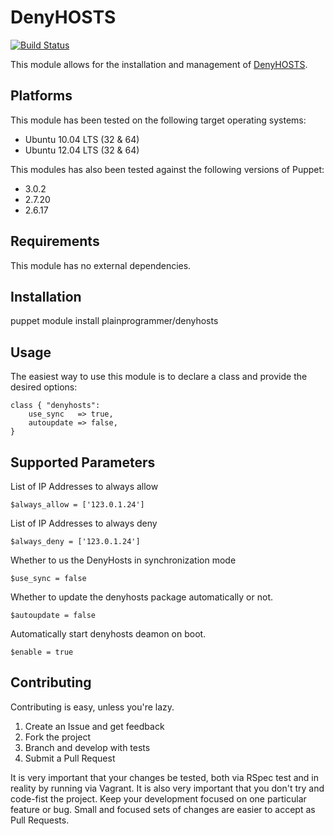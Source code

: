 DenyHOSTS
=========

[![Build Status](https://travis-ci.org/plainprogrammer/puppet-denyhosts.png)](https://travis-ci.org/plainprogrammer/puppet-denyhosts)

This module allows for the installation and management of [DenyHOSTS](http://denyhosts.sourceforge.net).

Platforms
---------

This module has been tested on the following target operating systems:

* Ubuntu 10.04 LTS (32 & 64)
* Ubuntu 12.04 LTS (32 & 64)

This modules has also been tested against the following versions of Puppet:

* 3.0.2
* 2.7.20
* 2.6.17

Requirements
------------

This module has no external dependencies.

Installation
------------

  puppet module install plainprogrammer/denyhosts

Usage
-----

The easiest way to use this module is to declare a class and provide the desired options:

    class { "denyhosts":
        use_sync   => true,
        autoupdate => false,
    }

Supported Parameters
--------------------

List of IP Addresses to always allow

    $always_allow = ['123.0.1.24']

List of IP Addresses to always deny

    $always_deny = ['123.0.1.24']

Whether to us the DenyHosts in synchronization mode

    $use_sync = false

Whether to update the denyhosts package automatically or not.

    $autoupdate = false

Automatically start denyhosts deamon on boot.

    $enable = true

Contributing
------------

Contributing is easy, unless you're lazy.

1. Create an Issue and get feedback
2. Fork the project
3. Branch and develop with tests
4. Submit a Pull Request

It is very important that your changes be tested, both via RSpec test and in reality by running via Vagrant. It is also
very important that you don't try and code-fist the project. Keep your development focused on one particular feature or
bug. Small and focused sets of changes are easier to accept as Pull Requests.
